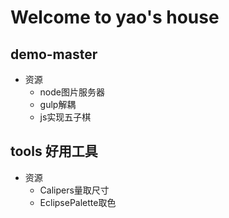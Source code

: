 # Welcome to yao's house

## demo-master

* 资源
    *  node图片服务器
    *  gulp解耦
    *  js实现五子棋

## tools 好用工具

* 资源
    * Calipers量取尺寸
    * EclipsePalette取色
